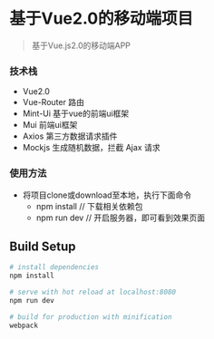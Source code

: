 # 基于Vue2.0的移动端项目

> 基于Vue.js2.0的移动端APP

### 技术栈
- Vue2.0
- Vue-Router  路由
- Mint-Ui  基于vue的前端ui框架
- Mui  前端ui框架
- Axios  第三方数据请求插件
- Mockjs  生成随机数据，拦截 Ajax 请求

### 使用方法
- 将项目clone或download至本地，执行下面命令
	+ npm install  // 下载相关依赖包
	+ npm run dev  // 开启服务器，即可看到效果页面
## Build Setup

``` bash
# install dependencies
npm install

# serve with hot reload at localhost:8080
npm run dev

# build for production with minification
webpack
```